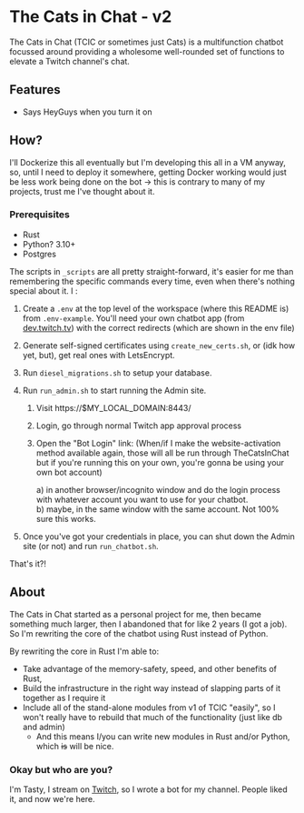 # The Cats in Chat - v2

The Cats in Chat (TCIC or sometimes just Cats) is a multifunction chatbot focussed around providing a wholesome well-rounded set of functions to elevate a Twitch channel's chat.

## Features
 - Says HeyGuys when you turn it on

## How?

I'll Dockerize this all eventually but I'm developing this all in a VM anyway, so, until I need to deploy it somewhere, getting Docker working would just be less work being done on the bot -> this is contrary to many of my projects, trust me I've thought about it.

### Prerequisites
- Rust
- Python? 3.10+
- Postgres

The scripts in `_scripts` are all pretty straight-forward, it's easier for me than remembering the specific commands every time, even when there's nothing special about it.  I :

1) Create a `.env` at the top level of the workspace (where this README is) from `.env-example`. You'll need your own chatbot app (from [dev.twitch.tv](dev.twitch.tv)) with the correct redirects (which are shown in the env file)
1) Generate self-signed certificates using `create_new_certs.sh`, or (idk how yet, but), get real ones with LetsEncrypt.
1) Run `diesel_migrations.sh` to setup your database.
1) Run `run_admin.sh` to start running the Admin site.

    1) Visit https://$MY_LOCAL_DOMAIN:8443/
    1) Login, go through normal Twitch app approval process
    1) Open the "Bot Login" link: (When/if I make the website-activation method available again, those will all be run through TheCatsInChat but if you're running this on  your own, you're gonna be using your own bot account)

        a) in another browser/incognito window and do the login process with whatever account you want to use for your chatbot.  
        b) maybe, in the same window with the same account.  Not 100% sure this works.
    
1) Once you've got your credentials in place, you can shut down the Admin site (or not) and run `run_chatbot.sh`.

That's it?!

## About

The Cats in Chat started as a personal project for me, then became something much larger, then I abandoned that for like 2 years (I got a job).
So I'm rewriting the core of the chatbot using Rust instead of Python.

By rewriting the core in Rust I'm able to:  
-  Take advantage of the memory-safety, speed, and other benefits of Rust,  
-  Build the infrastructure in the right way instead of slapping parts of it together as I require it
-  Include all of the stand-alone modules from v1 of TCIC "easily", so I won't really have to rebuild that much of the functionality (just like db and admin)
    - And this means I/you can write new modules in Rust and/or Python, which ~~is~~ will be nice.

### Okay but who are you?

I'm Tasty, I stream on [Twitch](twitch.tv/tastyandthecats), so I wrote a bot for my channel.  People liked it, and now we're here.